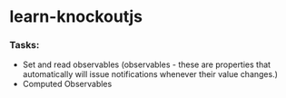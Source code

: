 # learn-knockoutjs

### Tasks:

- Set and read observables
	(observables - these are properties that automatically will issue notifications whenever their value changes.)
- Computed Observables

